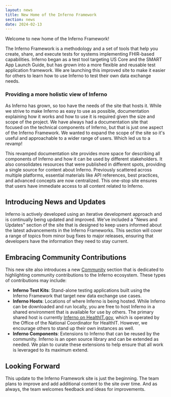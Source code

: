 ```yaml
---
layout: news
title: New Home of the Inferno Framework
section: news
date: 2024-02-13
---
```


Welcome to new home of the Inferno Framework!

The Inferno Framework is a methodology and a set of tools that help you create,
share, and execute tests for systems implementing FHIR-based capabilities.
Inferno began as a test tool targeting US Core and the SMART App Launch Guide,
but has grown into a more flexible and reusable test application framework. We
are launching this improved site to make it easier for others to learn how to
use Inferno to test their own data exchange needs.

<!-- break -->

### Providing a more holistic view of Inferno

As Inferno has grown, so too have the needs of the site that hosts it. While
we strive to make Inferno as easy to use as possible,
documentation explaining how it works and how to use it is required
given the size and scope of the project. We have always had a documentation site 
that focused on the technical components of Inferno, but that is just
one aspect of the Inferno Framework. We wanted to expand the scope of the site
so it's useful and approachable to a wider range of users. Which led us
to a revamp!

This revamped documentation site
provides more space for describing all components of Inferno and how
it can be used by different stakeholders. It also consolidates resources that were published
in different spots, providing a single source for content about Inferno.
Previously scattered across multiple platforms, essential materials like API references,
best practices, and advanced concepts are now centralized. This one-stop site
ensures that users have immediate access to all content related to Inferno.

## Introducing News and Updates

Inferno is actively developed using an iterative development
approach and is continually being updated and improved. We've
included a "News and Updates" section of the site that is designed to keep users
informed about the latest advancements in the Inferno Frameworks. This section will
cover a range of topics from minor bug fixes to major releases, ensuring that
developers have the information they need to stay current.

## Embracing Community Contributions

This new site also introduces a new [Community](/community) section that is
dedicated to highlighting community contributions to the Inferno ecosystem.
These types of contributions may include:
* **Inferno Test Kits**: Stand-alone testing applications built using the Inferno Framework
that target new data exchange use cases.
* **Inferno Hosts**: Locations of where Inferno is being hosted. While Inferno can be downloaded and run locally, you are free
to host Inferno in a shared environment that is available for use by others. The
primary shared host is currently [Inferno on HealthIT.gov](https://inferno.healthit.gov),
which is operated by the Office of the National Coordinator for HealthIT. However,
we encourage others to stand up their own instances as well.
* **Inferno Components**: Extensions to Inferno that can be reused by the community. Inferno is an open source library and can be extended
as needed. We plan to curate these extensions
to help ensure that all work is leveraged to its maximum extend.

## Looking Forward

This update to the Inferno Framework site is just the beginning. The team plans to
improve and add additional content to the site over time. And as always, the
team welcomes feedback and ideas for improvements.